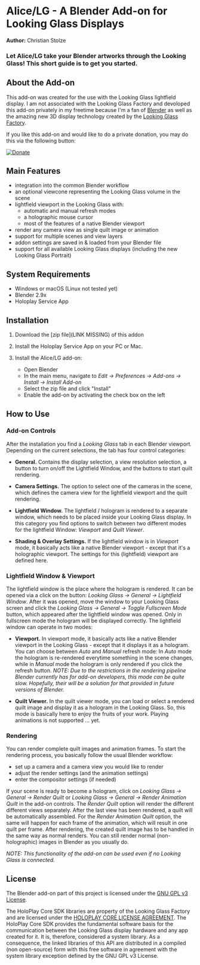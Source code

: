 # Alice/LG - A Blender Add-on for Looking Glass Displays

**Author:** Christian Stolze

### Let Alice/LG take your Blender artworks through the Looking Glass! This short guide is to get you started.

## About the Add-on
This add-on was created for the use with the Looking Glass lightfield display. I am not associated with the Looking Glass Factory and devoloped this add-on privately in my freetime because I'm a fan of [Blender](https://www.blender.org/) as well as the amazing new 3D display technology created by the [Looking Glass Factory](https://lookingglassfactory.com/). 

If you like this add-on and would like to do a private donation, you may do this via the following button:

[![Donate](https://www.paypalobjects.com/en_US/DK/i/btn/btn_donateCC_LG.gif)](https://www.paypal.com/cgi-bin/webscr?cmd=_s-xclick&hosted_button_id=N2TKY97VJJL96)

## Main Features
- integration into the common Blender workflow
- an optional viewcone representing the Looking Glass volume in the scene
- lightfield viewport in the Looking Glass with:
   - automatic and manual refresh modes
   - a holographic mouse cursor
   - most of the features of a native Blender viewport
- render any camera view as single quilt image or animation
- support for multiple scenes and view layers
- addon settings are saved in & loaded from your Blender file
- support for all available Looking Glass displays (including the new Looking Glass Portrait)

## System Requirements
- Windows or macOS (Linux not tested yet)
- Blender 2.9x
- Holoplay Service App

## Installation

1. Download the [zip file](LINK MISSING) of this addon

2. Install the Holoplay Service App on your PC or Mac.

3. Install the Alice/LG add-on:
   - Open Blender
   - In the main menu, navigate to _Edit → Preferences → Add-ons → Install → Install Add-on_
   - Select the zip file and click "Install"
   - Enable the add-on by activating the check box on the left

## How to Use

### Add-on Controls

After the installation you find a _Looking Glass_ tab in each Blender viewport. Depending on the current selections, the tab has four control categories:

- **General.** Contains the display selection, a view resolution selection, a button to turn on/off the Lightfield Window, and the buttons to start quilt rendering.

- **Camera Settings.** The option to select one of the cameras in the scene, which defines the camera view for the lightfield viewport and the quilt rendering.

- **Lightfield Window.** The lightfield / hologram is rendered to a separate window, which needs to be placed inside your Looking Glass display. In this category you find options to switch between two different modes for the lightfield Window: _Viewport_ and _Quilt Viewer_.

- **Shading & Overlay Settings.** If the lightfield window is in _Viewport_ mode, it basically acts like a native Blender viewport - except that it's a holographic viewport. The settings for this (lightfield) viewport are defined here.

### Lightfield Window & Viewport

The lightfield window is the place where the hologram is rendered. It can be opened via a click on the button: _Looking Glass → General → Lightfield Window_. After it was opened, move the window to your Looking Glass screen and click the _Looking Glass → General → Toggle Fullscreen Mode_ button, which appeared after the lightfield window was opened. Only in fullscreen mode the hologram will be displayed correctly. The lightfield window can operate in two modes:

- **Viewport.** In viewport mode, it basically acts like a native Blender viewport in the Looking Glass - except that it displays it as a hologram. You can choose between _Auto_ and _Manual_ refresh mode: In _Auto_ mode the hologram is re-rendered everytime something in the scene changes, while in _Manual_ mode the hologram is only rendered if you click the refresh button. _NOTE: Due to the restrictions in the rendering pipeline Blender currently has for add-on developers, this mode can be quite slow. Hopefully, their will be a solution for that provided in future versions of Blender._

- **Quilt Viewer.** In the quilt viewer mode, you can load or select a rendered quilt image and display it as a hologram in the Looking Glass. So, this mode is basically here to enjoy the fruits of your work. Playing animations is not supported ... yet.

### Rendering

You can render complete quilt images and animation frames. To start the rendering process, you basically follow the usual Blender workflow:

- set up a camera and a camera view you would like to render
- adjust the render settings (and the animation settings)
- enter the compositor settings (if needed)

If your scene is ready to become a hologram, click on _Looking Glass → General → Render Quilt_ or _Looking Glass → General → Render Animation Quilt_ in the add-on controls. The _Render Quilt_ option will render the different different views separately. After the last view has been rendered, a quilt will be automatically assembled. For the _Render Animation Quilt_ option, the same will happen for each frame of the animation, which will result in one quilt per frame. After rendering, the created quilt image has to be handled in the same way as normal renders. You can still render normal (non-holographic) images in Blender as you usually do. 

_NOTE: This functionality of the add-on can be used even if no Looking Glass is connected._

## License

The Blender add-on part of this project is licensed under the [GNU GPL v3 License](LICENSE).

The HoloPlay Core SDK libraries are property of the Looking Glass Factory and are licensed under the [HOLOPLAY CORE LICENSE AGREEMENT](lib/LICENSE). The HoloPlay Core SDK provides the fundamental software basis for the communication between the Looking Glass display hardware and any app created for it. It is, therefore, considered a system library. As a consequence, the linked libraries of this API are distributed in a compiled (non open-source) form with this free software in agreement with the system library exception defined by the GNU GPL v3 License.
